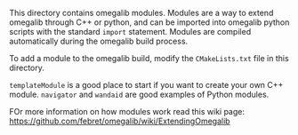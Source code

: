 This directory contains omegalib modules. Modules are a way to extend omegalib through C++ or python, and can be imported into omegalib python scripts with the standard `import` statement. Modules are compiled automatically during the omegalib build process.

To add a module to the omegalib build, modify the `CMakeLists.txt` file in this directory.

`templateModule` is a good place to start if you want to create your own C++ module. `navigator` and `wandaid` are good examples of Python modules.

FOr more information on how modules work read this wiki page: https://github.com/febret/omegalib/wiki/ExtendingOmegalib
